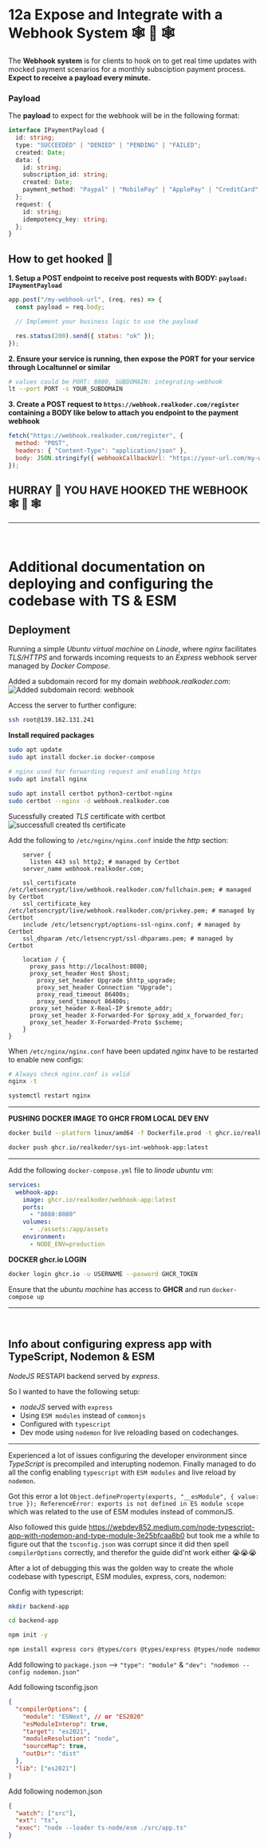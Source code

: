 # 12a Expose and Integrate with a Webhook System 🕸️ 🎣 🕸️

The **Webhook system** is for clients to hook on to get real time updates with mocked payment scenarios for a monthly subsciption payment process.
**Expect to receive a payload every minute.**

### Payload

The **payload** to expect for the webhook will be in the following format:

```typescript
interface IPaymentPayload {
  id: string;
  type: "SUCCEEDED" | "DENIED" | "PENDING" | "FAILED";
  created: Date;
  data: {
    id: string;
    subscription_id: string;
    created: Date;
    payment_method: "Paypal" | "MobilePay" | "ApplePay" | "CreditCard" | "BankTransfer";;
  };
  request: {
    id: string;
    idempotency_key: string;
  };
}
```

## How to get hooked 🎣

**1. Setup a POST endpoint to receive post requests with BODY: `payload: IPaymentPayload`**

```javascript
app.post("/my-webhook-url", (req, res) => {
  const payload = req.body;

  // Implement your business logic to use the payload

  res.status(200).send({ status: "ok" });
});
```

**2. Ensure your service is running, then expose the PORT for your service through Localtunnel or similar**

```bash
# values could be PORT: 8080, SUBDOMAIN: integrating-webhook
lt --port PORT -s YOUR_SUBDOMAIN
```

**3. Create a POST request to `https://webhook.realkoder.com/register` containing a BODY like below to attach you endpoint to the payment webhook**

```javascript
fetch("https://webhook.realkoder.com/register", {
  method: "POST",
  headers: { "Content-Type": "application/json" },
  body: JSON.stringify({ webhookCallbackUrl: "https://your-url.com/my-webhook-url" }),
});
```

## HURRAY 🥳 YOU HAVE HOOKED THE WEBHOOK 🕸️ 🎣 🕸️

---

<br>

# Additional documentation on deploying and configuring the codebase with TS & ESM

## Deployment

Running a simple _Ubuntu virtual machine_ on _Linode_, where _nginx_ facilitates _TLS/HTTPS_ and forwards incoming requests to an _Express_ webhook server managed by _Docker Compose_.

Added a subdomain record for my domain _webhook.realkoder.com_:
![Added subdomain record: webhook](./images/subdomain-record.png)

Access the server to further configure:

```bash
ssh root@139.162.131.241
```

**Install required packages**

```bash
sudo apt update
sudo apt install docker.io docker-compose

# nginx used for forwarding request and enabling https
sudo apt install nginx

sudo apt install certbot python3-certbot-nginx
sudo certbot --nginx -d webhook.realkoder.com
```

Sucessfully created _TLS_ certificate with certbot
![successfull created tls certificate](./images/successfull-certificate.png)

Add the following to `/etc/nginx/nginx.conf` inside the _http_ section:

```nginx
	server {
	  listen 443 ssl http2; # managed by Certbot
    server_name webhook.realkoder.com;

    ssl_certificate /etc/letsencrypt/live/webhook.realkoder.com/fullchain.pem; # managed by Certbot
    ssl_certificate_key /etc/letsencrypt/live/webhook.realkoder.com/privkey.pem; # managed by Certbot
    include /etc/letsencrypt/options-ssl-nginx.conf; # managed by Certbot
    ssl_dhparam /etc/letsencrypt/ssl-dhparams.pem; # managed by Certbot

    location / {
      proxy_pass http://localhost:8080;
      proxy_set_header Host $host;
	    proxy_set_header Upgrade $http_upgrade;
	    proxy_set_header Connection "Upgrade";
	    proxy_read_timeout 86400s;
	    proxy_send_timeout 86400s;
      proxy_set_header X-Real-IP $remote_addr;
      proxy_set_header X-Forwarded-For $proxy_add_x_forwarded_for;
      proxy_set_header X-Forwarded-Proto $scheme;
    }
}
```

When `/etc/nginx/nginx.conf` have been updated _nginx_ have to be restarted to enable new configs:

```bash
# Always check nginx.conf is valid
nginx -t

systemctl restart nginx
```

---

**PUSHING DOCKER IMAGE TO GHCR FROM LOCAL DEV ENV**

```bash
docker build --platform linux/amd64 -f Dockerfile.prod -t ghcr.io/realkoder/sys-int-webhook-app:latest .

docker push ghcr.io/realkoder/sys-int-webhook-app:latest
```

---

Add the following `docker-compose.yml` file to _linode ubuntu vm_:

```yml
services:
  webhook-app:
    image: ghcr.io/realkoder/webhook-app:latest
    ports:
      - "8080:8080"
    volumes:
      - ./assets:/app/assets
    environment:
      - NODE_ENV=production
```

**DOCKER ghcr.io LOGIN**

```bash
docker login ghcr.io -u USERNAME --pasword GHCR_TOKEN
```

Ensure that the _ubuntu machine_ has access to **GHCR** and run `docker-compose up`

---

<br>

## Info about configuring express app with TypeScript, Nodemon & ESM

_NodeJS_ RESTAPI backend served by _express_.

So I wanted to have the following setup:

- _nodeJS_ served with `express`
- Using `ESM modules` instead of `commonjs`
- Configured with `typescript`
- Dev mode using `nodemon` for live reloading based on codechanges.

---

Experienced a lot of issues configuring the developer environment since _TypeScript_ is precompiled and interupting nodemon.
Finally managed to do all the config enabling `typescript` with `ESM modules` and live reload by `nodemon`.

Got this error a lot `Object.defineProperty(exports, "__esModule", { value: true }); ReferenceError: exports is not defined in ES module scope` which was related to the use of ESM modules instead of commonJS.

Also followed this guide https://webdev852.medium.com/node-typescript-app-with-nodemon-and-type-module-3e25bfcaa8b0 but took me a while to figure out that the `tsconfig.json` was corrupt since it did then spell `compilerOptions` correctly, and therefor the guide did'nt work either 😭😭😭

After a lot of debugging this was the golden way to create the whole codebase with typescript, ESM modules, express, cors, nodemon:

Config with typescript:

```bash
mkdir backend-app

cd backend-app

npm init -y

npm install express cors @types/cors @types/express @types/node nodemon ts-node typescript
```

Add following to `package.json` --> `"type": "module"` & `"dev": "nodemon --config nodemon.json"`

Add following tsconfig.json

```json
{
  "compilerOptions": {
    "module": "ESNext", // or "ES2020"
    "esModuleInterop": true,
    "target": "es2021",
    "moduleResolution": "node",
    "sourceMap": true,
    "outDir": "dist"
  },
  "lib": ["es2021"]
}
```

Add following nodemon.json

```json
{
  "watch": ["src"],
  "ext": "ts",
  "exec": "node --loader ts-node/esm ./src/app.ts"
}
```

